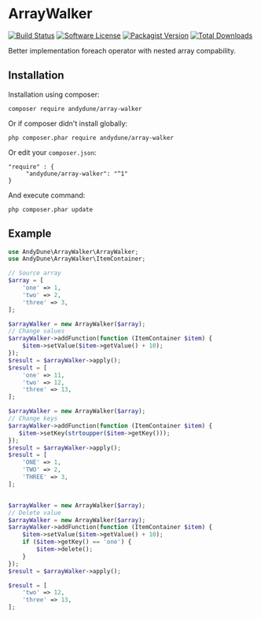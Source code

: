 # ArrayWalker

[![Build Status](https://travis-ci.org/AndyDune/ArrayWalker.svg?branch=master)](https://travis-ci.org/AndyDune/ArrayWalker)
[![Software License](https://img.shields.io/badge/license-MIT-brightgreen.svg?style=flat-square)](LICENSE)
[![Packagist Version](https://img.shields.io/packagist/v/andydune/array-walker.svg?style=flat-square)](https://packagist.org/packages/andydune/array-walker)
[![Total Downloads](https://img.shields.io/packagist/dt/andydune/array-walker.svg?style=flat-square)](https://packagist.org/packages/andydune/array-walker)


Better implementation foreach operator with nested array compability.


Installation
------------

Installation using composer:

```
composer require andydune/array-walker
```
Or if composer didn't install globally:
```
php composer.phar require andydune/array-walker
```
Or edit your `composer.json`:
```
"require" : {
     "andydune/array-walker": "^1"
}

```
And execute command:
```
php composer.phar update
```

Example
------------

```php
use AndyDune\ArrayWalker\ArrayWalker;
use AndyDune\ArrayWalker\ItemContainer;

// Source array
$array = [
    'one' => 1,
    'two' => 2,
    'three' => 3,
];

$arrayWalker = new ArrayWalker($array);
// Change values
$arrayWalker->addFunction(function (ItemContainer $item) {
    $item->setValue($item->getValue() + 10);
});
$result = $arrayWalker->apply();
$result = [
    'one' => 11,
    'two' => 12,
    'three' => 13,
];

$arrayWalker = new ArrayWalker($array);
// Change keys
$arrayWalker->addFunction(function (ItemContainer $item) {
   $item->setKey(strtoupper($item->getKey()));
});
$result = $arrayWalker->apply();
$result = [
    'ONE' => 1,
    'TWO' => 2,
    'THREE' => 3,
];


$arrayWalker = new ArrayWalker($array);
// Delete value 
$arrayWalker = new ArrayWalker($array);
$arrayWalker->addFunction(function (ItemContainer $item) {
    $item->setValue($item->getValue() + 10);
    if ($item->getKey() == 'one') {
        $item->delete();
    }
});
$result = $arrayWalker->apply();

$result = [
    'two' => 12,
    'three' => 13,
];
```